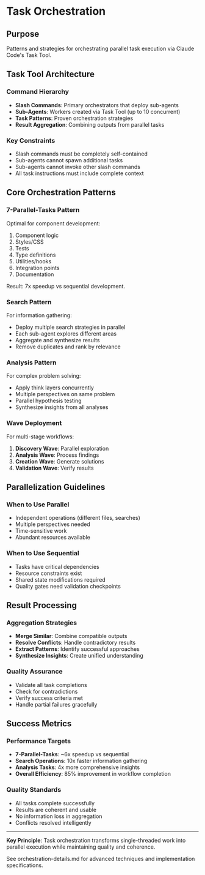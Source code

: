 # Task Orchestration

## Purpose
Patterns and strategies for orchestrating parallel task execution via Claude Code's Task Tool.

## Task Tool Architecture

### Command Hierarchy
- **Slash Commands**: Primary orchestrators that deploy sub-agents
- **Sub-Agents**: Workers created via Task Tool (up to 10 concurrent)
- **Task Patterns**: Proven orchestration strategies
- **Result Aggregation**: Combining outputs from parallel tasks

### Key Constraints
- Slash commands must be completely self-contained
- Sub-agents cannot spawn additional tasks
- Sub-agents cannot invoke other slash commands
- All task instructions must include complete context

## Core Orchestration Patterns

### 7-Parallel-Tasks Pattern
Optimal for component development:
1. Component logic
2. Styles/CSS
3. Tests
4. Type definitions
5. Utilities/hooks
6. Integration points
7. Documentation

Result: 7x speedup vs sequential development.

### Search Pattern
For information gathering:
- Deploy multiple search strategies in parallel
- Each sub-agent explores different areas
- Aggregate and synthesize results
- Remove duplicates and rank by relevance

### Analysis Pattern
For complex problem solving:
- Apply think layers concurrently
- Multiple perspectives on same problem
- Parallel hypothesis testing
- Synthesize insights from all analyses

### Wave Deployment
For multi-stage workflows:
1. **Discovery Wave**: Parallel exploration
2. **Analysis Wave**: Process findings
3. **Creation Wave**: Generate solutions
4. **Validation Wave**: Verify results

## Parallelization Guidelines

### When to Use Parallel
- Independent operations (different files, searches)
- Multiple perspectives needed
- Time-sensitive work
- Abundant resources available

### When to Use Sequential
- Tasks have critical dependencies
- Resource constraints exist
- Shared state modifications required
- Quality gates need validation checkpoints

## Result Processing

### Aggregation Strategies
- **Merge Similar**: Combine compatible outputs
- **Resolve Conflicts**: Handle contradictory results
- **Extract Patterns**: Identify successful approaches
- **Synthesize Insights**: Create unified understanding

### Quality Assurance
- Validate all task completions
- Check for contradictions
- Verify success criteria met
- Handle partial failures gracefully

## Success Metrics

### Performance Targets
- **7-Parallel-Tasks**: ~6x speedup vs sequential
- **Search Operations**: 10x faster information gathering
- **Analysis Tasks**: 4x more comprehensive insights
- **Overall Efficiency**: 85% improvement in workflow completion

### Quality Standards
- All tasks complete successfully
- Results are coherent and usable
- No information loss in aggregation
- Conflicts resolved intelligently

---

**Key Principle**: Task orchestration transforms single-threaded work into parallel execution while maintaining quality and coherence.

See orchestration-details.md for advanced techniques and implementation specifications.